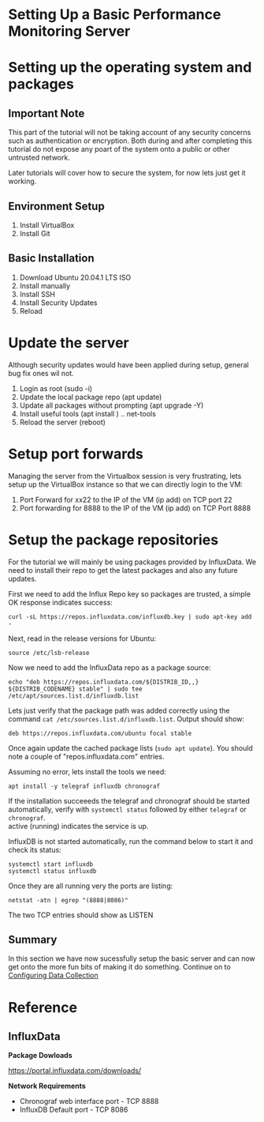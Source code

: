 # Setting Up a Basic Performance Monitoring Server

# Setting up the operating system and packages

## Important Note ##
This part of the tutorial will not be taking account of any security concerns such as authentication or encryption. Both during and after completing this 
tutorial do not expose any poart of the system onto a public or other untrusted network. 

Later tutorials will cover how to secure the system, for now lets just get it working.

## Environment Setup
1. Install VirtualBox
2. Install Git

## Basic Installation
1. Download Ubuntu 20.04.1 LTS ISO
1. Install manually
1. Install SSH
1. Install Security Updates
1. Reload

# Update the server
Although security updates would have been applied during setup, general bug fix ones wil not.
1. Login as root (sudo -i)
1. Update the local package repo (apt update)
1. Update all packages without prompting (apt upgrade -Y)
1. Install useful tools (apt install <package-name>)
.. net-tools
1. Reload the server (reboot)

# Setup port forwards
Managing the server from the Virtualbox session is very frustrating, lets setup up the VirtualBox instance so that we can directly login to the VM:
1. Port Forward for xx22 to the IP of the VM (ip add) on TCP port 22
1. Port forwarding for 8888 to the IP of the VM (ip add) on TCP Port 8888

# Setup the package repositories
For the tutorial we will mainly be using packages provided by InfluxData.  We need to install their repo to get the latest packages
and also any future updates.

First we need to add the Influx Repo key so packages are trusted, a simple OK response indicates success:
```
curl -sL https://repos.influxdata.com/influxdb.key | sudo apt-key add -
```

Next, read in the release versions for Ubuntu:
```
source /etc/lsb-release
```

Now we need to add the InfluxData repo as a package source:
```
echo "deb https://repos.influxdata.com/${DISTRIB_ID,,} ${DISTRIB_CODENAME} stable" | sudo tee /etc/apt/sources.list.d/influxdb.list
```

Lets just verify that the package path was added correctly using the command `cat /etc/sources.list.d/influxdb.list`. Output should show:
```
deb https://repos.influxdata.com/ubuntu focal stable
```

Once again update the cached package lists (`sudo apt update`). You should note a couple of "repos.influxdata.com" entries.

Assuming no error, lets install the tools we need:
```
apt install -y telegraf influxdb chronograf
```

If the installation succeeeds the telegraf and chronograf should be started automatically, verify with `systemctl status` followed by either `telegraf` or `chronograf`.  
active (running) indicates the service is up.

InfluxDB is not started automatically, run the command below to start it and check its status:
```
systemctl start influxdb
systemctl status influxdb
```

Once they are all running very the ports are listing:
```
netstat -atn | egrep "(8888|8086)"
``` 
The two TCP entries should show as LISTEN

## Summary
In this section we have now sucessfully setup the basic server and can now get onto the more fun bits of making it do something. 
Continue on to [Configuring Data Collection](03_Configuring_Basic_Data_Collection.md)

# Reference
## InfluxData
**Package Dowloads**

https://portal.influxdata.com/downloads/

**Network Requirements**
* Chronograf web interface port - TCP 8888
* InfluxDB Default port - TCP 8086
